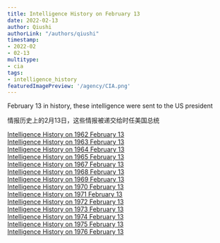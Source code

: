 ```yaml
---
title: Intelligence History on February 13
date: 2022-02-13
author: Qiushi 
authorLink: "/authors/qiushi"
timestamp: 
- 2022-02
- 02-13
multitype: 
- cia
tags: 
- intelligence_history
featuredImagePreview: '/agency/CIA.png'
---
```



February 13 in history, these intelligence were sent to the US president

情报历史上的2月13日，这些情报被递交给时任美国总统

<!--more-->







[Intelligence History on 1962 February 13](/dailybrief/1962-02-13)   
[Intelligence History on 1963 February 13](/dailybrief/1963-02-13)   
[Intelligence History on 1964 February 13](/dailybrief/1964-02-13)   
[Intelligence History on 1965 February 13](/dailybrief/1965-02-13)   
[Intelligence History on 1967 February 13](/dailybrief/1967-02-13)   
[Intelligence History on 1968 February 13](/dailybrief/1968-02-13)   
[Intelligence History on 1969 February 13](/dailybrief/1969-02-13)   
[Intelligence History on 1970 February 13](/dailybrief/1970-02-13)   
[Intelligence History on 1971 February 13](/dailybrief/1971-02-13)   
[Intelligence History on 1972 February 13](/dailybrief/1972-02-13)   
[Intelligence History on 1973 February 13](/dailybrief/1973-02-13)   
[Intelligence History on 1974 February 13](/dailybrief/1974-02-13)   
[Intelligence History on 1975 February 13](/dailybrief/1975-02-13)   
[Intelligence History on 1976 February 13](/dailybrief/1976-02-13)   
